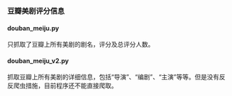 ### 豆瓣美剧评分信息

#### douban_meiju.py
只抓取了豆瓣上所有美剧的剧名，评分及总评分人数。

#### douban_meiju_v2.py
抓取豆瓣上所有美剧的详细信息，包括“导演”、“编剧”、“主演”等等。但是没有反反爬虫措施，目前程序还不能直接爬取。
